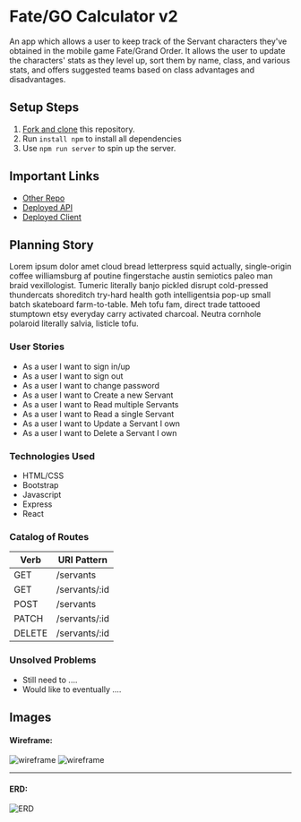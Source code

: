 # Fate/GO Calculator v2

An app which allows a user to keep track of the Servant characters they've obtained in the mobile game Fate/Grand Order. It allows the user to update the characters' stats as they level up, sort them by name, class, and various stats, and offers suggested teams based on class advantages and disadvantages.

## Setup Steps

1. [Fork and clone](https://git.generalassemb.ly/ga-wdi-boston/meta/wiki/ForkAndClone) this repository.
1. Run `install npm` to install all dependencies
1. Use `npm run server` to spin up the server.

## Important Links

- [Other Repo](www.link.com)
- [Deployed API](www.link.com)
- [Deployed Client](www.link.com)

## Planning Story

Lorem ipsum dolor amet cloud bread letterpress squid actually, single-origin coffee williamsburg af poutine fingerstache austin semiotics paleo man braid vexillologist. Tumeric literally banjo pickled disrupt cold-pressed thundercats shoreditch try-hard health goth intelligentsia pop-up small batch skateboard farm-to-table. Meh tofu fam, direct trade tattooed stumptown etsy everyday carry activated charcoal. Neutra cornhole polaroid literally salvia, listicle tofu.

### User Stories

- As a user I want to sign in/up
- As a user I want to sign out
- As a user I want to change password
- As a user I want to Create a new Servant
- As a user I want to Read multiple Servants
- As a user I want to Read a single Servant
- As a user I want to Update a Servant I own
- As a user I want to Delete a Servant I own

### Technologies Used

- HTML/CSS
- Bootstrap
- Javascript
- Express
- React

### Catalog of Routes

Verb         |	URI Pattern
------------ | -------------
GET | /servants
GET | /servants/:id
POST | /servants
PATCH | /servants/:id
DELETE | /servants/:id

### Unsolved Problems

- Still need to ....
- Would like to eventually ....

## Images

#### Wireframe:
![wireframe](https://i.imgur.com/V9DThg2.jpg)
![wireframe](https://i.imgur.com/pfJppUC.jpg)

---

#### ERD:
![ERD](https://i.imgur.com/t4kX8up.jpg)
